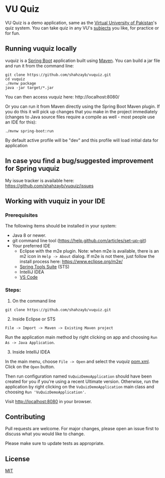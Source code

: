 # VU Quiz

VU Quiz is a demo application, same as the [Virtual University of Pakistan](http://vu.edu.pk/)'s quiz system.
You can take quiz in any VU's [subjects](https://ocw.vu.edu.pk/) you like, for practice or for fun.

## Running vuquiz locally
vuquiz is a [Spring Boot](https://spring.io/guides/gs/spring-boot) application built using [Maven](https://spring.io/guides/gs/maven/). You can build a jar file and run it from the command line:


```
git clone https://github.com/shahzayb/vuquiz.git
cd vuquiz
./mvnw package
java -jar target/*.jar
```

You can then access vuquiz here: http://localhost:8080/

Or you can run it from Maven directly using the Spring Boot Maven plugin. If you do this it will pick up changes that you make in the project immediately (changes to Java source files require a compile as well - most people use an IDE for this):

```
./mvnw spring-boot:run
```

By default active profile will be "dev" and this profile will load initial data for application

## In case you find a bug/suggested improvement for Spring vuquiz
My issue tracker is available here: https://github.com/shahzayb/vuquiz/issues

## Working with vuquiz in your IDE

### Prerequisites
The following items should be installed in your system:
* Java 8 or newer.
* git command line tool (https://help.github.com/articles/set-up-git)
* Your preferred IDE 
  * Eclipse with the m2e plugin. Note: when m2e is available, there is an m2 icon in `Help -> About` dialog. If m2e is
  not there, just follow the install process here: https://www.eclipse.org/m2e/
  * [Spring Tools Suite](https://spring.io/tools) (STS)
  * IntelliJ IDEA
  * [VS Code](https://code.visualstudio.com)

### Steps:

1) On the command line
```
git clone https://github.com/shahzayb/vuquiz.git
```
2) Inside Eclipse or STS
```
File -> Import -> Maven -> Existing Maven project
```

Run the application main method by right clicking on app and choosing `Run As -> Java Application`.

3) Inside IntelliJ IDEA

In the main menu, choose `File -> Open` and select the vuquiz [pom.xml](pom.xml). Click on the `Open` button.

Then run configuration named `VuQuizDemoApplication` should have been created for you if you're using a recent Ultimate
version. Otherwise, run the application by right clicking on the `VuQuizDemoApplication` main class and choosing
`Run 'VuQuizDemoApplication'`.

Visit [http://localhost:8080](http://localhost:8080) in your browser.

## Contributing
Pull requests are welcome. For major changes, please open an issue first to discuss what you would like to change.

Please make sure to update tests as appropriate.

## License
[MIT](https://choosealicense.com/licenses/mit/)
